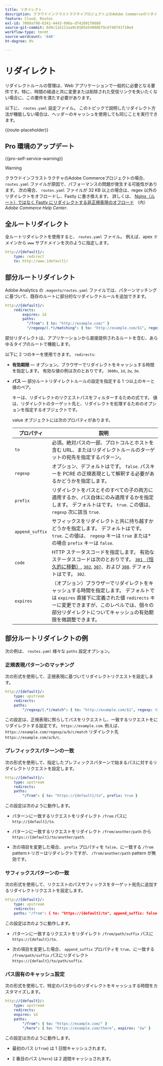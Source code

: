 ```yaml
---
title: リダイレクト
description: クラウドインフラストラクチャプロジェクト上のAdobe Commerceのリダイレクトルールを管理する方法を説明します。
feature: Cloud, Routes
exl-id: 7089a790-6341-4443-990a-df42091f0680
source-git-commit: 649c11b111aa9c9105e54908bf9c6f48741f10e4
workflow-type: tm+mt
source-wordcount: '646'
ht-degree: 0%

---
```


# リダイレクト

リダイレクトルールの管理は、Web アプリケーションで一般的に必要となる要件です。特に、時間の経過と共に変更または削除された受信リンクを失いたくない場合に、この要件を満たす必要があります。

以下に、 `routes.yaml` 設定ファイル。 このトピックで説明したリダイレクト方法が機能しない場合は、ヘッダーのキャッシュを使用しても同じことを実行できます。

{{route-placeholder}}

## Pro 環境のアップデート

{{pro-self-service-warning}}

>[!WARNING]
>
>クラウドインフラストラクチャのAdobe Commerceプロジェクトの場合、 `routes.yaml` ファイルが原因で、パフォーマンスの問題が発生する可能性があります。 次の場合、 `routes.yaml` ファイルが 32 KB 以上の場合は、regex 以外のリダイレクトをオフロードし、Fastly に書き換えます。 詳しくは、 [Nginx（ルート）ではなく Fastly にリダイレクトする非正規表現のオフロード](https://experienceleague.adobe.com/docs/commerce-knowledge-base/kb/troubleshooting/miscellaneous/offload-non-regex-redirects-to-fastly-instead-of-nginx-routes.html) （内） _Adobe Commerce Help Center_.

## 全ルートリダイレクト

全ルートリダイレクトを使用すると、 `routes.yaml` ファイル。 例えば、apex ドメインから `www` サブドメインを次のように指定します。

```yaml
http://{default}/:
    type: redirect
    to: http://www.{default}/
```

## 部分ルートリダイレクト

Adobe Analytics の `.magento/routes.yaml` ファイルでは、パターンマッチングに基づいて、既存のルートに部分的なリダイレクトルールを追加できます。

```yaml
http://{default}/:
    redirects:
        expires: 1d
        paths:
          "/from": { to: "http://example.com/" }
          "/regexp/(.*)/matching": { to: "http://example.com/$1", regexp: true }
```

部分リダイレクトは、アプリケーションから直接提供されるルートを含む、あらゆるタイプのルートで機能します。

以下に 2 つのキーを使用できます。 `redirects`:

- **有効期限** — オプション。ブラウザーでリダイレクトをキャッシュする時間を指定します。 有効な値の例は次のとおりです。 `3600s`, `1d`, `2w`, `3m`.

- **パス** — 部分ルートリダイレクトルールの設定を指定する 1 つ以上のキーと値のペア。

  キーは、リダイレクトのリクエストパスをフィルターするための式です。 値は、リダイレクトのターゲット先と、リダイレクトを処理するためのオプションを指定するオブジェクトです。

  value オブジェクトには次のプロパティがあります。

  | プロパティ | 説明 |
  | ---------- | ----------- |
  | `to` | 必須。絶対パスの一部、プロトコルとホストを含む URL、またはリダイレクトルールのターゲットの宛先を指定するパターン。 |
  | `regexp` | オプション、デフォルトはです。 `false`. パスキーを PCRE の正規表現として解釈する必要があるかどうかを指定します。 |
  | `prefix` | リダイレクトをパスとそのすべての子の両方に適用するか、パス自体にのみ適用するかを指定します。 デフォルトはです。 `true`. この値は、 `regexp` 次に該当 `true`. |
  | `append_suffix` | サフィックスをリダイレクトと共に持ち越すかどうかを指定します。 デフォルトはです。 `true`. この値は、 `regexp` キーは `true` または*の場合 `prefix` キーは `false`. |
  | `code` | HTTP ステータスコードを指定します。 有効なステータスコードは次のとおりです。 [`301` （恒久的に移動）](https://www.w3.org/Protocols/rfc2616/rfc2616-sec10.html#sec10.3.2), [`302`](https://www.w3.org/Protocols/rfc2616/rfc2616-sec10.html#sec10.3.3), [`307`](https://www.w3.org/Protocols/rfc2616/rfc2616-sec10.html#sec10.3.8)、および [`308`](https://www.rfc-editor.org/rfc/rfc7238). デフォルトはです。 `302`. |
  | `expires` | （オプション）ブラウザーでリダイレクトをキャッシュする時間を指定します。 デフォルトでは `expires` 直接下に定義された値 `redirects` キーに変更できますが、このレベルでは、個々の部分リダイレクトについてキャッシュの有効期限を微調整できます。 |

## 部分ルートリダイレクトの例

次の例は、 `routes.yaml` 様々な `paths` 設定オプション。

### 正規表現パターンのマッチング

次の形式を使用して、正規表現に基づいてリダイレクトリクエストを設定します。

```yaml
http://{default}/:
    type: upstream
    redirects:
    paths:
        "/regexp/(.*)/match": { to: "http://example.com/$1", regexp: true }
```

この設定は、正規表現に照らしてパスをリクエストし、一致するリクエストをにリダイレクトする設定です。 `https://example.com`. 例えば、 `https://example.com/regexp/a/b/c/match` リダイレクト先 `https://example.com/a/b/c`.

### プレフィックスパターンの一致

次の形式を使用して、指定したプレフィックスパターンで始まるパスに対するリダイレクトリクエストを設定します。

```yaml
http://{default}/:
    type: upstream
    redirects:
    paths:
        "/from": { to: "https://{default}/to", prefix: true }
```

この設定は次のように動作します。

- パターンに一致するリクエストをリダイレクト `/from` パスに `http://{default}/to`.

- パターンに一致するリクエストをリダイレクト `/from/another/path` から `https://{default}/to/another/path`.

- 次の項目を変更した場合、 `prefix` プロパティを `false`、に一致する `/from` patternトリガーはリダイレクトですが、 `/from/another/path` pattern が無効です。

### サフィックスパターンの一致

次の形式を使用して、リクエストのパスサフィックスをターゲット宛先に追加するリダイレクトリクエストを設定します。

```yaml
http://{default}/:
    type: upstream
    redirects:
    paths: "/from": { to: "https://{default}/to", append_suffix: false }
```

この設定は次のように動作します。

- パターンに一致するリクエストをリダイレクト `/from/path/suffix` パスに `https://{default}/to`.

- 次の項目を変更した場合、 `append_suffix` プロパティを `true`、に一致する `/from/path/suffix`  パスにリダイレクト `https://{default}/to/path/suffix`.

### パス固有のキャッシュ設定

次の形式を使用して、特定のパスからのリダイレクトをキャッシュする時間をカスタマイズします。

```yaml
http://{default}/:
    type: upstream
    redirects:
    expires: 1d
    paths:
        "/from": { to: "https://example.com/" }
        "/here": { to: "https://example.com/there", expires: "2w" }
```

この設定は次のように動作します。

- 最初のパス (`/from`) は 1 日間キャッシュされます。

- 2 番目のパス (`/here`) は 2 週間キャッシュされます。
